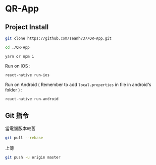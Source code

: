 # QR-App

## Project Install

```sh
git clone https://github.com/seanh737/QR-App.git

cd ./QR-App

yarn or npm i
```
Run on IOS :
```sh
react-native run-ios
```
Run on Android ( Remember to add `local.properties` in file in android's folder ) :
```sh
react-native run-android
```

## Git 指令
當電腦版本較舊
```sh
git pull --rebase
```
上傳
```sh
git push -u origin master
```
